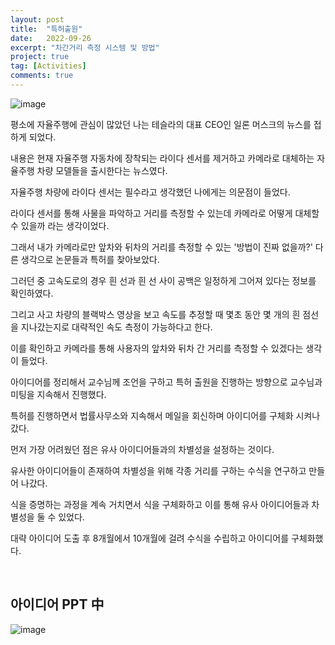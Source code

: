 ```yaml
---
layout: post
title:  "특허출원"
date:   2022-09-26
excerpt: "차간거리 측정 시스템 및 방법"
project: true
tag: [Activities]
comments: true
---
```

![image](https://user-images.githubusercontent.com/70894372/193975546-9dab5339-7123-47ec-bdfe-99bb056d099a.png)

평소에 자율주행에 관심이 많았던 나는 테슬라의 대표 CEO인 일론 머스크의 뉴스를 접하게 되었다.

내용은 현재 자율주행 자동차에 장착되는 라이다 센서를 제거하고 카메라로 대체하는 자율주행 차량 모델들을 출시한다는 뉴스였다.

자율주행 차량에 라이다 센서는 필수라고 생각했던 나에게는 의문점이 들었다.

라이다 센서를 통해 사물을 파악하고 거리를 측정할 수 있는데 카메라로 어떻게 대체할 수 있을까 라는 생각이었다.

그래서 내가 카메라로만 앞차와 뒤차의 거리를 측정할 수 있는 '방법이 진짜 없을까?' 다른 생각으로 논문들과 특허를 찾아보았다.

그러던 중 고속도로의 경우 흰 선과 흰 선 사이 공백은 일정하게 그어져 있다는 정보를 확인하였다.

그리고 사고 차량의 블랙박스 영상을 보고 속도를 추정할 때 몇초 동안 몇 개의 흰 점선을 지나갔는지로 대략적인 속도 측정이 가능하다고 한다.

이를 확인하고 카메라를 통해 사용자의 앞차와 뒤차 간 거리를 측정할 수 있겠다는 생각이 들었다.

아이디어를 정리해서 교수님께 조언을 구하고 특허 출원을 진행하는 방향으로 교수님과 미팅을 지속해서 진행했다.

특허를 진행하면서 법률사무소와 지속해서 메일을 회신하며 아이디어를 구체화 시켜나갔다.

먼저 가장 어려웠던 점은 유사 아이디어들과의 차별성을 설정하는 것이다.

유사한 아이디어들이 존재하여 차별성을 위해 각종 거리를 구하는 수식을 연구하고 만들어 나갔다.

식을 증명하는 과정을 계속 거치면서 식을 구체화하고 이를 통해 유사 아이디어들과 차별성을 둘 수 있었다.

대략 아이디어 도출 후 8개월에서 10개월에 걸려 수식을 수립하고 아이디어를 구체화했다.

&nbsp;
&nbsp;
&nbsp;

## 아이디어 PPT 中
![image](https://user-images.githubusercontent.com/70894372/194220625-dddd30d8-840b-4016-a97e-732e66864a0f.png)